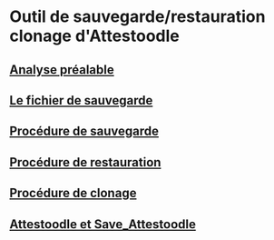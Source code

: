 # Outil de sauvegarde/restauration clonage d'Attestoodle #

## [Analyse préalable](analyse.md)

## [Le fichier de sauvegarde](fichier.md)

## [Procédure de sauvegarde](sauvegarde.md)

## [Procédure de restauration](restaure.md)

## [Procédure de clonage](clone.md)

## [Attestoodle et Save_Attestoodle](contrat.md)
